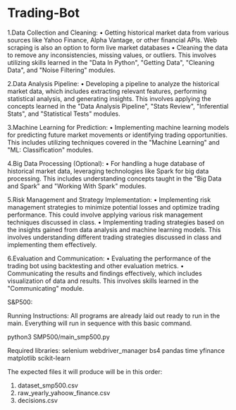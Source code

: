 # Trading-Bot

1.Data Collection and Cleaning: • Getting historical market data from various sources like Yahoo Finance, Alpha Vantage, or other financial APIs. Web scraping is also an option to form live market databases • Cleaning the data to remove any inconsistencies, missing values, or outliers. This involves utilizing skills learned in the "Data In Python", "Getting Data", "Cleaning Data", and "Noise Filtering" modules.

2.Data Analysis Pipeline: • Developing a pipeline to analyze the historical market data, which includes extracting relevant features, performing statistical analysis, and generating insights. This involves applying the concepts learned in the "Data Analysis Pipeline", "Stats Review", "Inferential Stats", and "Statistical Tests" modules.

3.Machine Learning for Prediction: • Implementing machine learning models for predicting future market movements or identifying trading opportunities. This includes utilizing techniques covered in the "Machine Learning" and "ML: Classification" modules.

4.Big Data Processing (Optional): • For handling a huge database of historical market data, leveraging technologies like Spark for big data processing. This includes understanding concepts taught in the "Big Data and Spark" and "Working With Spark" modules.

5.Risk Management and Strategy Implementation: • Implementing risk management strategies to minimize potential losses and optimize trading performance. This could involve applying various risk management techniques discussed in class. • Implementing trading strategies based on the insights gained from data analysis and machine learning models. This involves understanding different trading strategies discussed in class and implementing them effectively.

6.Evaluation and Communication: • Evaluating the performance of the trading bot using backtesting and other evaluation metrics. • Communicating the results and findings effectively, which includes visualization of data and results. This involves skills learned in the "Communicating" module.

S&P500:

Running Instructions: All programs are already laid out ready to run in the main. 
Everything will run in sequence with this basic command.

python3 SMP500/main_smp500.py

Required libraries:
    selenium
    webdriver_manager
    bs4
    pandas
    time
    yfinance
    matplotlib
    scikit-learn

The expected files it will produce will be in this order:
1. dataset_smp500.csv
2. raw_yearly_yahoow_finance.csv
3. decisions.csv